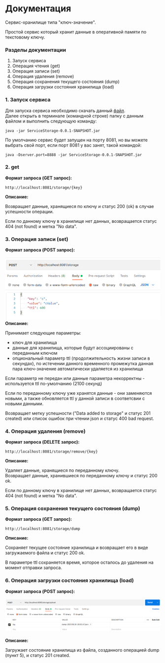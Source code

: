 # Документация
Сервис-хранилище типа "ключ-значение". <br> 

Простой сервис который хранит данные в оперативной памяти по текстовому ключу.
### Разделы документации
1. Запуск сервиса
2. Операция чтения (get)
3. Операция записи (set)
4. Операция удаления (remove)
5. Операция сохранения текущего состояния (dump)
6. Операция загрузки состояния хранилища (load)

### 1. Запуск сервиса
Для запуска сервиса необходимо скачать данный [файл](target/ServiceStorage-0.0.1-SNAPSHOT.jar).<br>
Далее открыть в терминале (командной строке) папку с данным файлом
и выполнить следующую команду:
```console
java -jar ServiceStorage-0.0.1-SNAPSHOT.jar
```
По умолчанию сервис будет запущен на порту 8081, но вы можете выбрать
свой порт, если порт 8081 у вас занят, такой командой:
```console
java -Dserver.port=8888 -jar ServiceStorage-0.0.1-SNAPSHOT.jar
```

### 2. get
**Формат запроса (GET запрос):**
```console
http://localhost:8081/storage/{key}
```
**Описание:**
<br>

Возвращает данные, хранящиеся по ключу и статус 200 (ok) в случае
успешности операции.<br>

Если по данному ключу в хранилище нет данных, возвращается статус 404 (not found) и метка
"No data".

### 3. Операция записи (set)
**Формат запроса (POST запрос):**

![img_1.png](img_1.png)
**Описание:**
<br>

Принимает следующие параметры:
* ключ для хранилища
* данные для хранилища, которые будут ассоциированы с переданным ключом
* опциональный параметр ttl (продолжительность жизни записи в секундах), по истечении данного временного промежутка данная пара ключ-значение автоматически удаляется из хранилища

Если параметр не передан или данные параметра некорректны - используется ttl по-умолчанию (2100 секунд)
<br>

Если по переданному ключу уже хранятся данные - они заменяются новыми, а также обновляется ttl у данной записи в соответсвии с новыми данными.

Возвращает метку успешности ("Data added to storage" и статус 201 created) или список ошибок при чтении json и статус 400 bad request.
### 4. Операция удаления (remove)
**Формат запроса (DELETE запрос):**
```console
http://localhost:8081/storage/remove/{key}
```
**Описание:**
<br>

Удаляет данные, хранящиеся по переданному ключу.<br>
Возвращает данные, хранившиеся по переданному ключу и статус 200 ok.
<br>

Если по данному ключу в хранилище нет данных, возвращается статус 404 (not found) и метка
"No data".

### 5. Операция сохранения текущего состояния (dump)
**Формат запроса (GET запрос):**
```console
http://localhost:8081/storage/dump
```
**Описание:**
<br>

Сохраняет текущее состояние хранилища и возвращает его в виде загружаемого файла и статус 200 ok.
<br>

В параметре ttl сохраняется время, которое осталось до удаления на момент отправки запроса.

### 6. Операция загрузки состояния хранилища (load)
**Формат запроса (POST запрос):**

![img_2.png](img_2.png)

**Описание:**
<br>

Загружает состояние хранилища из файла, созданного операцией dump (пункт 5), и статус 201 created.
